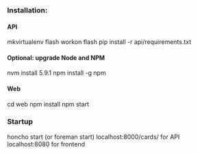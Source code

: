 ### Installation:

#### API
mkvirtualenv flash
workon flash
pip install -r api/requirements.txt

#### Optional: upgrade Node and NPM
nvm install 5.9.1
npm install -g npm

#### Web
cd web
npm install
npm start

### Startup
honcho start (or foreman start)
localhost:8000/cards/ for API
localhost:8080 for frontend